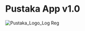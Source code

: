 # Pustaka App v1.0 
![Pustaka_Logo_Log Reg](https://github.com/MalinduLiyanage/Pustaka_App_v1.0/assets/136006504/b4f452a2-a4b2-4e73-b96d-1fcff0bf96ba)
